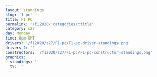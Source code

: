 ```yaml
---
layout: standings
slug: '1-pc'
title: F1 PC
permalink: '/f12020/:categories/:title'
category: s27
day: Monday
time: 8pm GMT
drivers: '/f12020/s27/F1-pc/F1-pc-driver-standings.png'
drivers_2: ''
constructors: '/f12020/s27/F1-pc/F1-pc-constructor-standings.png'
graphics:
  standings: ''
  tv: ''
---
```


